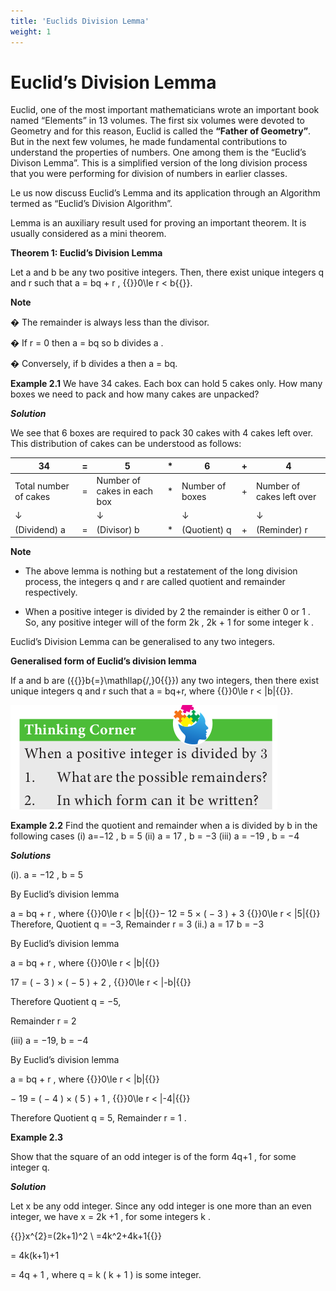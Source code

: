 ```yaml
---
title: 'Euclids Division Lemma'
weight: 1
---
```


# Euclid’s Division Lemma

Euclid, one of the most important mathematicians wrote an important book named “Elements” in 13 volumes. The first six volumes were devoted to Geometry and for this reason, Euclid is called the **“Father of Geometry”**. But in the next few volumes, he made fundamental contributions to understand the properties of numbers. One among them is the “Euclid’s Divison Lemma”. This is a simplified version of the long division process that you were performing for division of numbers in earlier classes.

Le us now discuss Euclid’s Lemma and its application through an Algorithm termed as “Euclid’s Division Algorithm”.


Lemma is an auxiliary result used for proving an important theorem. It is usually considered as a mini theorem.


**Theorem 1: Euclid’s Division Lemma**

Let a and b be any two positive integers. Then, there exist unique integers q and r
such that a = bq + r , {{<katex>}}0\le r < b{{</katex>}}.

**Note**

� The remainder is always less than the divisor.

� If r = 0 then a = bq so b divides a .

� Conversely, if b divides a then a = bq.

**Example 2.1** 
We have 34 cakes. Each box can hold 5 cakes only. How many boxes we need to pack and how many cakes are unpacked?

***Solution***

We see that 6 boxes are required to pack 30 cakes with 4 cakes left over. This
distribution of cakes can be understood as follows:

| 34 | = | 5 | * | 6 | + | 4 |
| ---- | ---- | ---- | ---- | ---- | ---- | ---- |
| Total number of cakes | = | Number of cakes in each box | * | Number of boxes | + | Number of cakes left over |
| ↓ |   | ↓ |   | ↓ |   | ↓ |
| (Dividend) a | = | (Divisor) b | * | (Quotient) q | + | (Reminder) r |

**Note**

* The above lemma is nothing but a restatement of the long division process, the integers q and r are called quotient and remainder respectively.

* When a positive integer is divided by 2 the remainder is either 0 or 1 . So, any positive integer will of the form 2k , 2k + 1 for some integer k .

Euclid’s Division Lemma can be generalised to any two integers.

**Generalised form of Euclid’s division lemma**

If a and b are ({{<katex>}}b{=}\mathllap{/\,}0{{</katex>}}) any two integers, then there exist unique integers q and r such that a = bq+r,  where {{<katex>}}0\le r < |b|{{</katex>}}.


<!-- <img src="thinking.png" alt="image" style="float:right; margin-right:10px;"/> -->
![](thinking.png)

**Example 2.2**  Find the quotient and remainder when a is divided by b in the following cases (i) a=−12 , b = 5 (ii) a = 17 , b = −3 (iii) a = −19 , b = −4

***Solutions***

(i). a = −12 , b = 5

By Euclid’s division lemma

a = bq + r , where {{<katex>}}0\le r < |b|{{</katex>}}− 12 = 5 × ( − 3 ) + 3         {{<katex>}}0\le r < |5|{{</katex>}}
Therefore, Quotient q = −3, Remainder r = 3
(ii.)
a = 17 b = −3

By Euclid’s division lemma

a = bq + r , where {{<katex>}}0\le r < |b|{{</katex>}}

17 = ( − 3 ) × ( − 5 ) + 2 , {{<katex>}}0\le r < |-b|{{</katex>}}

Therefore Quotient q = −5,

Remainder r = 2

(iii) 
a = −19, b = −4

By Euclid’s division lemma

a = bq + r , where {{<katex>}}0\le r < |b|{{</katex>}}

− 19 = ( − 4 ) × ( 5 ) + 1 , {{<katex>}}0\le r < |-4|{{</katex>}}

Therefore Quotient q = 5, Remainder r = 1 .

**Example 2.3**


Show that the square of an odd integer is of the form 4q+1 , for some integer q.

***Solution***

Let x be any odd integer. Since any odd integer is one more than an even integer,
we have x = 2k +1 , for some integers k .

{{<katex>}}x^{2}=(2k+1)^2 \\
=4k^2+4k+1{{</katex>}}

= 4k(k+1)+1

= 4q + 1 , where q = k ( k + 1 ) is some integer.

